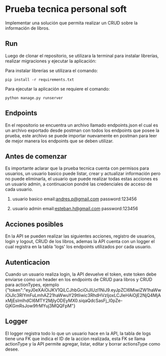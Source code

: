 # Prueba tecnica personal soft

Implementar una solución que permita realizar un CRUD sobre la información de libros.

## Run

Luego de clonar el repositorio, se utilizara la terminal para instalar librerías, realizar migraciones y ejecutar la aplicación:

Para instalar librerías se utilizara el comando:

```terminal
pip install -r requirements.txt
```
Para ejecutar la aplicación se requiere el comando:
```terminal
python manage.py runserver
```
## Endpoints
En el repositorio se encuentra un archivo llamado endpoints.json el cual es un archivo exportado desde postman con todos los endpoints que posee la prueba, este archivo se puede importar nuevamente en postman para leer de mejor manera los endpoints que se deben utilizar.

## Antes de comenzar
Es importante aclarar que la prueba tecnica cuenta con permisos para usuarios, un usuario basico puede listar, crear y actualizar información pero no puede eliminarla, el usuario que puede realizar todas estas acciones es un usuario admin, a continuacion pondré las credenciales de acceso de cada usuario.

1. usuario basico
email:andres.p@gmail.com
password:123456

2. usuario admin
email:esteban.h@gmail.com
password:123456

## Acciones posibles

En la API se pueden realizar las siguientes acciones, registro de usuarios, login y logout, CRUD de los libros, ademas la API cuenta con un logger el cual registra en la tabla 'logs' los endpoints utilizados por cada usuario.

## Autenticacion

Cuando un usuario realiza login, la API devuelve el token, este token debe enviarse como un header en los endpoints de CRUD para libros y CRUD para actionTypes, ejemplo {"token":"eyJ0eXAiOiJKV1QiLCJhbGciOiJIUzI1NiJ9.eyJpZCI6MiwiZW1haWwiOiJlc3RlYmFuLmhAZ21haWwuY29tIiwic3RhdHVzIjoxLCJleHAiOjE2NjQ4MjAxMjEsImlhdCI6MTY2MjIyODEyMX0.siqaQdcSasFj_l0pZe-GjKGmRsJow9frMYuj3MQQFpM"}

## Logger

El logger registra todo lo que un usuario hace en la API, la tabla de logs tiene una FK que indica el ID de la accion realizada, esta FK se llama actionType y la API permite agregar, listar, editar y borrar actionsType como desee.




